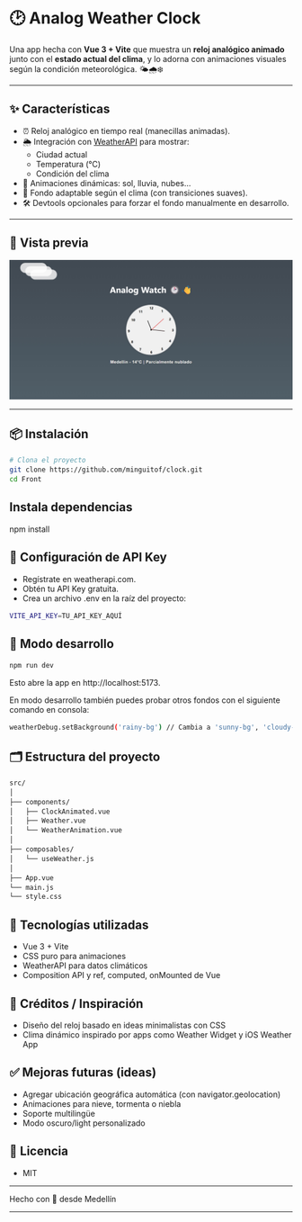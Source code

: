 # 🕑 Analog Weather Clock

Una app hecha con **Vue 3 + Vite** que muestra un **reloj analógico animado** junto con el **estado actual del clima**, y lo adorna con animaciones visuales según la condición meteorológica. 🌤️🌧️❄️

---

## ✨ Características

- ⏰ Reloj analógico en tiempo real (manecillas animadas).
- 🌦️ Integración con [WeatherAPI](https://www.weatherapi.com/) para mostrar:
  - Ciudad actual
  - Temperatura (°C)
  - Condición del clima
- 🎨 Animaciones dinámicas: sol, lluvia, nubes...
- 🌈 Fondo adaptable según el clima (con transiciones suaves).
- 🛠️ Devtools opcionales para forzar el fondo manualmente en desarrollo.

---

## 🚀 Vista previa

![preview](/Front/public/preview.jpeg) <!-- Puedes crear un screenshot del proyecto y guardarlo ahí -->

---

## 📦 Instalación

```bash
# Clona el proyecto
git clone https://github.com/minguitof/clock.git
cd Front
```

## Instala dependencias
npm install

## 🔐 Configuración de API Key

- Regístrate en weatherapi.com.
- Obtén tu API Key gratuita.
- Crea un archivo .env en la raíz del proyecto:

```bash
VITE_API_KEY=TU_API_KEY_AQUÍ
```

## 🧪 Modo desarrollo

```bash
npm run dev
```

Esto abre la app en http://localhost:5173.

En modo desarrollo también puedes probar otros fondos con el siguiente comando en consola:

```bash
weatherDebug.setBackground('rainy-bg') // Cambia a 'sunny-bg', 'cloudy-bg', etc.
```

## 🗂️ Estructura del proyecto

```bash
src/
│
├── components/
│   ├── ClockAnimated.vue
│   ├── Weather.vue
│   └── WeatherAnimation.vue
│
├── composables/
│   └── useWeather.js
│
├── App.vue
└── main.js
└── style.css
```

## 🔧 Tecnologías utilizadas

- Vue 3 + Vite
- CSS puro para animaciones
- WeatherAPI para datos climáticos
- Composition API y ref, computed, onMounted de Vue

## 📸 Créditos / Inspiración

- Diseño del reloj basado en ideas minimalistas con CSS
- Clima dinámico inspirado por apps como Weather Widget y iOS Weather App

## ✅ Mejoras futuras (ideas)

- Agregar ubicación geográfica automática (con navigator.geolocation)
- Animaciones para nieve, tormenta o niebla
- Soporte multilingüe
- Modo oscuro/light personalizado

## 📄 Licencia

- MIT

---

Hecho con 💙 desde Medellín

---